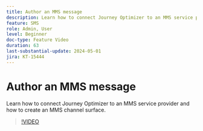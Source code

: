 ```yaml
---
title: Author an MMS message
description: Learn how to connect Journey Optimizer to an MMS service provider and how to create an MMS channel surface.
feature: SMS
role: Admin, User
level: Beginner
doc-type: Feature Video
duration: 63
last-substantial-update: 2024-05-01
jira: KT-15444
---
```


# Author an MMS message

Learn how to connect Journey Optimizer to an MMS service provider and how to create an MMS channel surface.

>[!VIDEO](https://video.tv.adobe.com/v/3428816/?learn=on)
